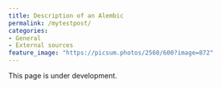 ```yaml
---
title: Description of an Alembic
permalink: /mytestpost/
categories:
- General
- External sources
feature_image: "https://picsum.photos/2560/600?image=872"
---
```




This page is under development.
